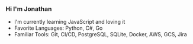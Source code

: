 ### Hi I'm Jonathan
- I'm currently learning JavaScript and loving it
- Favorite Languages: Python, C#, Go
- Familiar Tools: Git, CI/CD, PostgreSQL, SQLite, Docker, AWS, GCS, Jira





<!--
<a href="https://github.com/MechamJonathan/github-readme-stats">
  <img height=150 align="center" src="https://github-readme-stats.vercel.app/api?username=MechamJonathan&hide=issues,contribs&show_icons=true&theme=transparent" />
</a>
-->


<!--
I'm currently on the look out for a role in backend web development, ideally writing Go or Python. I'd especially love to work at a startup on a tight knit team where I can make an impact quickly. If you're hiring, let's chat!
-->
